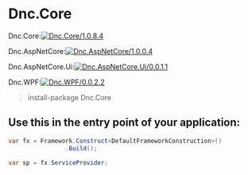 ﻿Dnc.Core
===

Dnc.Core:[![Dnc.Core/1.0.8.4](https://img.shields.io/badge/nuget-1.0.8.4-blue.svg)](https://www.nuget.org/packages/Dnc.Core/1.0.8.4)

Dnc.AspNetCore:[![Dnc.AspNetCore/1.0.0.4](https://img.shields.io/badge/nuget-1.0.0.4-blue.svg)](https://www.nuget.org/packages/Dnc.AspNetCore/1.0.0.4)

Dnc.AspNetCore.Ui:[![Dnc.AspNetCore.Ui/0.0.1.1](https://img.shields.io/badge/nuget-0.0.1.1-blue.svg)](https://www.nuget.org/packages/Dnc.AspNetCore.Ui/0.0.1.1)

Dnc.WPF:[![Dnc.WPF/0.0.2.2](https://img.shields.io/badge/nuget-0.0.2.1-blue.svg)](https://www.nuget.org/packages/Dnc.WPF/0.0.2.2)

> install-package Dnc.Core


## Use this in the entry point of your application: 

```c#
var fx = Framework.Construct<DefaultFrameworkConstruction>()
                .Build();

var sp = fx.ServiceProvider;
```


